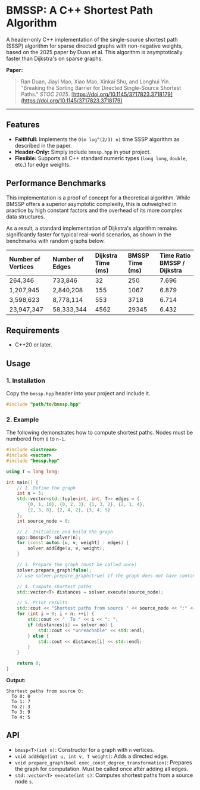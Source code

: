 # BMSSP: A C++ Shortest Path Algorithm

A header-only C++ implementation of the single-source shortest path (SSSP) algorithm for sparse directed graphs with non-negative weights, based on the 2025 paper by Duan et al. This algorithm is asymptotically faster than Dijkstra's on sparse graphs.

**Paper:**
> Ran Duan, Jiayi Mao, Xiao Mao, Xinkai Shu, and Longhui Yin. "Breaking the Sorting Barrier for Directed Single-Source Shortest Paths." *STOC 2025*. [https://doi.org/10.1145/3717823.3718179](https://doi.org/10.1145/3717823.3718179)

---

## Features
*   **Faithfull:** Implements the `O(m log^(2/3) n)` time SSSP algorithm as described in the paper.
*   **Header-Only:** Simply include `bmssp.hpp` in your project.
*   **Flexible:** Supports all C++ standard numeric types (`long long`, `double`, etc.) for edge weights.

## Performance Benchmarks

This implementation is a proof of concept for a theoretical algorithm. While BMSSP offers a superior asymptotic complexity, this is outweighed in practice by high constant factors and the overhead of its more complex data structures.

As a result, a standard implementation of Dijkstra's algorithm remains significantly faster for typical real-world scenarios, as shown in the benchmarks with random graphs below.

| Number of Vertices    | Number of Edges   | Dijkstra Time (ms)    | BMSSP Time (ms)| Time Ratio BMSSP / Dijkstra
| :---                  | :---              | :---                  | :---            | :---            |
|264,346|733,846|32|250|7.696|
|1,207,945|2,840,208|155|1067|6.879|
|3,598,623|8,778,114|553|3718|6.714|
|23,947,347|58,333,344|4562|29345|6.432|

## Requirements

* C++20 or later.

## Usage

### 1. Installation

Copy the `bmssp.hpp` header into your project and include it.

```cpp
#include "path/to/bmssp.hpp"
```

### 2. Example

The following demonstrates how to compute shortest paths. Nodes must be numbered from `0` to `n-1`.

```cpp
#include <iostream>
#include <vector>
#include "bmssp.hpp"

using T = long long;

int main() {
    // 1. Define the graph
    int n = 5;
    std::vector<std::tuple<int, int, T>> edges = {
        {0, 1, 10}, {0, 2, 3}, {1, 3, 2}, {2, 1, 4},
        {2, 3, 8}, {2, 4, 2}, {3, 4, 5}
    };
    int source_node = 0;

    // 2. Initialize and build the graph
    spp::bmssp<T> solver(n);
    for (const auto& [u, v, weight] : edges) {
        solver.addEdge(u, v, weight);
    }

    // 3. Prepare the graph (must be called once)
    solver.prepare_graph(false);
    // use solver.prepare_graph(true) if the graph does not have contant out-degree

    // 4. Compute shortest paths
    std::vector<T> distances = solver.execute(source_node);

    // 5. Print results
    std::cout << "Shortest paths from source " << source_node << ":" << std::endl;
    for (int i = 0; i < n; ++i) {
        std::cout << "  To " << i << ": ";
        if (distances[i] == solver.oo) {
            std::cout << "unreachable" << std::endl;
        } else {
            std::cout << distances[i] << std::endl;
        }
    }

    return 0;
}
```

**Output:**
```
Shortest paths from source 0:
  To 0: 0
  To 1: 7
  To 2: 3
  To 3: 9
  To 4: 5
```

## API

*   `bmssp<T>(int n)`: Constructor for a graph with `n` vertices.
*   `void addEdge(int u, int v, T weight)`: Adds a directed edge.
*   `void prepare_graph(bool exec_const_degree_transformation)`: Prepares the graph for computation. Must be called once after adding all edges.
*   `std::vector<T> execute(int s)`: Computes shortest paths from a source node `s`.
